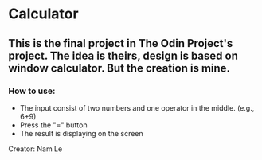 # Calculator
## This is the final project in The Odin Project's project. The idea is theirs, design is based on window calculator. But the creation is mine.

### How to use:
- The input consist of two numbers and one operator in the middle. (e.g., 6+9)
- Press the "=" button
- The result is displaying on the screen

Creator: Nam Le
